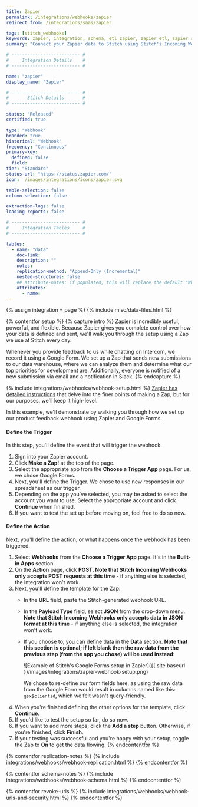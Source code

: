 ```yaml
---
title: Zapier
permalink: /integrations/webhooks/zapier
redirect_from: /integrations/saas/zapier

tags: [stitch_webhooks]
keywords: zapier, integration, schema, etl zapier, zapier etl, zapier schema
summary: "Connect your Zapier data to Stitch using Stitch's Incoming Webhooks integration. In this guide, you'll find setup instructions, info about replication, and the data you can expect to see in your data warehouse."

# -------------------------- #
#     Integration Details    #
# -------------------------- #

name: "zapier"
display_name: "Zapier"

# -------------------------- #
#       Stitch Details       #
# -------------------------- #

status: "Released"
certified: true

type: "Webhook"
branded: true
historical: "Webhook"
frequency: "Continuous"
primary-key:
  defined: false
  field: 
tier: "Standard"
status-url: "https://status.zapier.com/"
icon:  /images/integrations/icons/zapier.svg

table-selection: false
column-selection: false

extraction-logs: false
loading-reports: false

# -------------------------- #
#     Integration Tables     #
# -------------------------- #

tables:
  - name: "data"
    doc-link: 
    description: ""
    notes: 
    replication-method: "Append-Only (Incremental)"
    nested-structures: false
    ## attribute-notes: if populated, this will replace the default "While we try to include everything here..." copy.
    attributes:
      - name: 
---
```

{% assign integration = page %}
{% include misc/data-files.html %}

{% contentfor setup %}
{% capture intro %}
Zapier is incredibly useful, powerful, and flexible. Because Zapier gives you complete control over how your data is defined and sent, we'll walk you through the setup using a Zap we use at Stitch every day.

Whenever you provide feedback to us while chatting on Intercom, we record it using a Google Form. We set up a Zap that sends new submissions to our data warehouse, where we can analyze them and determine what our top priorities for development are. Additionally, everyone is notified of a new submission via email and a notification in Slack.
{% endcapture %}

{% include integrations/webhooks/webhook-setup.html %}
[Zapier has detailed instructions](https://zapier.com/help/creating-zap/) that delve into the finer points of making a Zap, but for our purposes, we'll keep it high-level.

In this example, we'll demonstrate by walking you through how we set up our product feedback webhook using Zapier and Google Forms.

#### Define the Trigger
In this step, you'll define the event that will trigger the webhook.

1. Sign into your Zapier account.
2. Click **Make a Zap!** at the top of the page.
3. Select the appropriate app from the **Choose a Trigger App** page. For us, we chose Google Forms.
4. Next, you'll define the Trigger. We chose to use new responses in our spreadsheet as our trigger.
5. Depending on the app you've selected, you may be asked to select the account you want to use. Select the appropriate account and click **Continue** when finished.
6. If you want to test the set up before moving on, feel free to do so now.

#### Define the Action
Next, you'll define the action, or what happens once the webhook has been triggered.

1. Select **Webhooks** from the **Choose a Trigger App** page. It's in the **Built-in Apps** section.
2. On the **Action** page, click **POST. Note that Stitch Incoming Webhooks only accepts POST requests at this time** - if anything else is selected, the integration won't work.
3. Next, you'll define the template for the Zap:
   - In the **URL** field, paste the Stitch-generated webhook URL.
   - In the **Payload Type** field, select **JSON** from the drop-down menu. **Note that Stitch Incoming Webhooks only accepts data in JSON format at this time** - if anything else is selected, the integration won't work.
   - If you choose to, you can define data in the **Data** section. **Note that this section is optional; if left blank then the raw data from the previous step (from the app you chose) will be used instead**:

     ![Example of Stitch's Google Forms setup in Zapier]({{ site.baseurl }}/images/integrations/zapier-webhook-setup.png)
     
     We chose to re-define our form fields here, as using the raw data from the Google Form would result in columns named like this: `gsx$clientid`, which we felt wasn't query-friendly.
4. When you're finished defining the other options for the template, click **Continue**.
5. If you'd like to test the setup so far, do so now.
6. If you want to add more steps, click the **Add a step** button.
   Otherwise, if you're finished, click **Finish**.
8. If your testing was successful and you're happy with your setup, toggle the Zap to **On** to get the data flowing.
{% endcontentfor %}



{% contentfor replication-notes %}
{% include integrations/webhooks/webhook-replication.html %}
{% endcontentfor %}



{% contentfor schema-notes %}
{% include integrations/webhooks/webhook-schema.html %}
{% endcontentfor %}



{% contentfor revoke-urls %}
{% include integrations/webhooks/webhook-urls-and-security.html %}
{% endcontentfor %}
